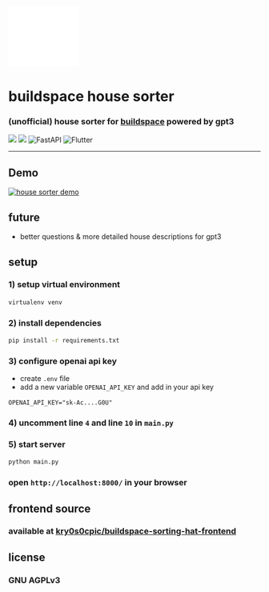 <img src="demo/buildspace-logo.png">

# buildspace house sorter
### (unofficial) house sorter for [buildspace](https://buildspace.so) powered by gpt3


![](https://img.shields.io/static/v1?label=DEPLOYED%20ON&message=RAILWAY&color=blueviolet&style=for-the-badge&logo=railway)
![](https://img.shields.io/static/v1?label=python&message=3.11&color=blue&style=for-the-badge&logo=python)
![FastAPI](https://img.shields.io/badge/FastAPI-005571?style=for-the-badge&logo=fastapi)
![Flutter](https://img.shields.io/badge/Flutter-%2302569B.svg?style=for-the-badge&logo=Flutter&logoColor=white)

---
## Demo
[![house sorter demo](https://cdn.loom.com/sessions/thumbnails/e54af3169bdd42a2b7b2ebe27fc0df6e-with-play.gif)](https://www.loom.com/share/e54af3169bdd42a2b7b2ebe27fc0df6e "house sorter demo")


## future
- better questions & more detailed house descriptions for gpt3



## setup
### 1) setup virtual environment
```bash
virtualenv venv
```

### 2) install dependencies
```bash
pip install -r requirements.txt
```



### 3) configure openai api key
- create `.env` file
- add a new variable `OPENAI_API_KEY` and add in your api key
```env
OPENAI_API_KEY="sk-Ac....G0U"
```
### 4) uncomment line `4` and line `10` in `main.py` 

### 5) start server
```bash
python main.py
```
### open `http://localhost:8000/` in your browser

## frontend source
### available at [kry0s0cpic/buildspace-sorting-hat-frontend](https://github.com/kry0sc0pic/buildspace-sorting-hat-frontend)
## license
### GNU AGPLv3